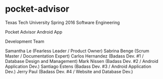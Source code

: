 # pocket-advisor
Texas Tech University Spring 2016 Software Engineering

Pocket Advisor Android App

Development Team

Samantha Le (Fearless Leader / Product Owner)
Sabrina Benge (Scrum Master / Documentation Expert)
Carlos Hernandez (Badass Dev. #1 / Database Design and Management)
Mark Nissen (Badass Dev. #2 / Android Application Dev.)
Santiago Estens (Badass Dev. #3 / Android Application Dev.)
Jerry Paul (Badass Dev. #4 / Website and Database Dev.)
